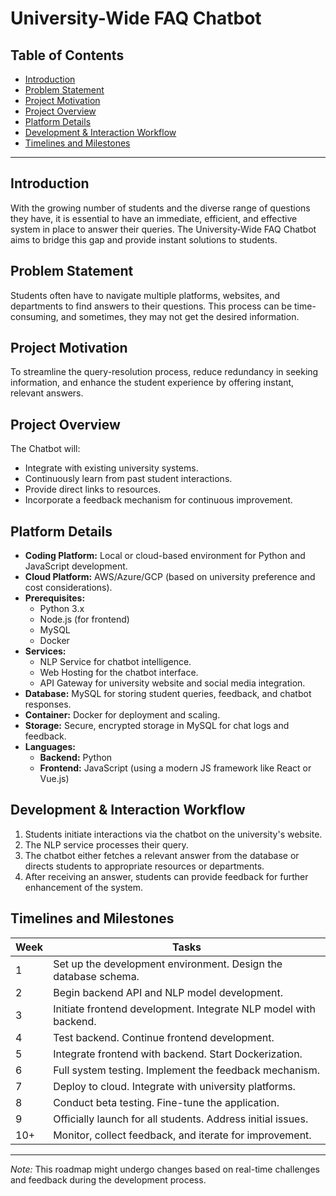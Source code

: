 # University-Wide FAQ Chatbot

## Table of Contents
- [Introduction](#introduction)
- [Problem Statement](#problem-statement)
- [Project Motivation](#project-motivation)
- [Project Overview](#project-overview)
- [Platform Details](#platform-details)
- [Development & Interaction Workflow](#development--interaction-workflow)
- [Timelines and Milestones](#timelines-and-milestones)

---

## Introduction
With the growing number of students and the diverse range of questions they have, it is essential to have an immediate, efficient, and effective system in place to answer their queries. The University-Wide FAQ Chatbot aims to bridge this gap and provide instant solutions to students.

## Problem Statement
Students often have to navigate multiple platforms, websites, and departments to find answers to their questions. This process can be time-consuming, and sometimes, they may not get the desired information.

## Project Motivation
To streamline the query-resolution process, reduce redundancy in seeking information, and enhance the student experience by offering instant, relevant answers.

## Project Overview
The Chatbot will:
- Integrate with existing university systems.
- Continuously learn from past student interactions.
- Provide direct links to resources.
- Incorporate a feedback mechanism for continuous improvement.

## Platform Details

- **Coding Platform:** Local or cloud-based environment for Python and JavaScript development.
- **Cloud Platform:** AWS/Azure/GCP (based on university preference and cost considerations).
- **Prerequisites:**
  - Python 3.x
  - Node.js (for frontend)
  - MySQL
  - Docker
- **Services:**
  - NLP Service for chatbot intelligence.
  - Web Hosting for the chatbot interface.
  - API Gateway for university website and social media integration.
- **Database:** MySQL for storing student queries, feedback, and chatbot responses.
- **Container:** Docker for deployment and scaling.
- **Storage:** Secure, encrypted storage in MySQL for chat logs and feedback.
- **Languages:**
  - **Backend:** Python
  - **Frontend:** JavaScript (using a modern JS framework like React or Vue.js)

## Development & Interaction Workflow

1. Students initiate interactions via the chatbot on the university's website.
2. The NLP service processes their query.
3. The chatbot either fetches a relevant answer from the database or directs students to appropriate resources or departments.
4. After receiving an answer, students can provide feedback for further enhancement of the system.

## Timelines and Milestones

| Week | Tasks |
|------|-------|
| 1 | Set up the development environment. Design the database schema. |
| 2 | Begin backend API and NLP model development. |
| 3 | Initiate frontend development. Integrate NLP model with backend. |
| 4 | Test backend. Continue frontend development. |
| 5 | Integrate frontend with backend. Start Dockerization. |
| 6 | Full system testing. Implement the feedback mechanism. |
| 7 | Deploy to cloud. Integrate with university platforms. |
| 8 | Conduct beta testing. Fine-tune the application. |
| 9 | Officially launch for all students. Address initial issues. |
| 10+ | Monitor, collect feedback, and iterate for improvement. |

---

*Note:* This roadmap might undergo changes based on real-time challenges and feedback during the development process.
